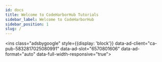 ```yaml
---
id: docs
title: Welcome to CodeHarborHub Tutorials
sidebar_label: Welcome to CodeHarborHub
sidebar_position: 1
slug: /
---
```


<Head> 
    <script async src="https://pagead2.googlesyndication.com/pagead/js/adsbygoogle.js?client=ca-pub-5832817025080991"
     crossorigin="anonymous" />
</Head>

Welcome to the CodeHarborHub documentation! This documentation is intended to help you get started with CodeHarborHub and to provide you with a comprehensive guide to the features and functionality of the platform. This is a place to learn about technology, programming, web development, data science, and more.

## What is CodeHarborHub?

CodeHarborHub is a platform for managing and sharing code and data. It is designed to help researchers, developers, and data scientists collaborate on projects, share code and data, and manage their work in a secure and efficient manner.

It also helps to begginers to learn about technology, programming, web development, data structures, algorithms, and more.

## Who is CodeHarborHub for?

CodeHarborHub is designed for anyone who needs to manage and share code and data. This includes researchers, developers, data scientists, and anyone else who needs to collaborate on projects, share code and data, and manage their work in a secure and efficient manner. CodeHarborHub is particularly well-suited for teams that need to work together on code and data projects, as it provides a range of features for collaboration and project management.

## What can I do with CodeHarborHub?

CodeHarborHub provides a range of features for learning, teaching, and collaborating on code and data projects. Some of the key features of CodeHarborHub include:

- **Web Development**: CodeHarborHub provides a range of tutorials and resources for learning web development, including HTML, CSS, JavaScript, React, and more.
- **Data Science**: CodeHarborHub provides a range of tutorials and resources for learning data science, including Python, R, and more.
- **Collaboration**: CodeHarborHub provides a range of features for collaborating on code and data projects, including version control, issue tracking, git & github, and more.
- **Learning**: CodeHarborHub provides a range of tutorials and resources for learning technology, programming, web development, data science, and more.

## Getting Started

To get started with CodeHarborHub, you can follow the tutorials and resources in this documentation. You can also explore the platform and try out the features for yourself. If you have any questions or need help, you can reach out to the CodeHarborHub community for support.

<!-- Example ad -->
<script async src="https://pagead2.googlesyndication.com/pagead/js/adsbygoogle.js?client=ca-pub-5832817025080991" crossorigin="anonymous"></script>

<ins class="adsbygoogle"
style={{display: 'block'}}
data-ad-client="ca-pub-5832817025080991"
data-ad-slot="6570801606"
data-ad-format="auto"
data-full-width-responsive="true"></ins>

<script>
     (adsbygoogle = window.adsbygoogle || []).push({});
</script>
